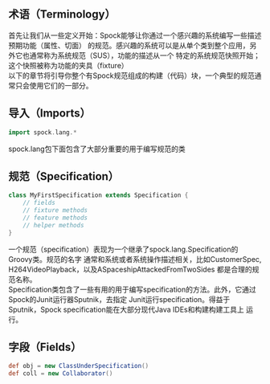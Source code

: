 ## 术语（Terminology）
首先让我们从一些定义开始：Spock能够让你通过一个感兴趣的系统编写一些描述预期功能（属性、切面）
的规范。感兴趣的系统可以是从单个类到整个应用，另外它也通常称为系统规范（SUS），功能的描述从一个
特定的系统规范快照开始；这个快照被称为功能的夹具（fixture）  
以下的章节将引导你整个有Spock规范组成的构建（代码）块，一个典型的规范通常只会使用它们的一部分。
## 导入（Imports）
```groovy
import spock.lang.*
```
spock.lang包下面包含了大部分重要的用于编写规范的类
## 规范（Specification）
```groovy
class MyFirstSpecification extends Specification {
    // fields
    // fixture methods
    // feature methods
    // helper methods
}
```
一个规范（specification）表现为一个继承了spock.lang.Specification的Groovy类。规范的名字
通常和系统或者系统操作描述相关，比如CustomerSpec, H264VideoPlayback，以及ASpaceshipAttackedFromTwoSides
都是合理的规范名称。  
Specification类包含了一些有用的用于编写specification的方法。此外，它通过Spock的Junit运行器Sputnik，去指定
Junit运行specification。得益于Sputnik，Spock specification能在大部分现代Java IDEs和构建构建工具上
运行。  
## 字段（Fields）

```groovy
def obj = new ClassUnderSpecification()
def coll = new Collaborator()
```

